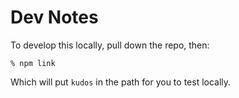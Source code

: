 # Dev Notes

To develop this locally, pull down the repo, then:

```
% npm link
```

Which will put `kudos` in the path for you to test locally.


